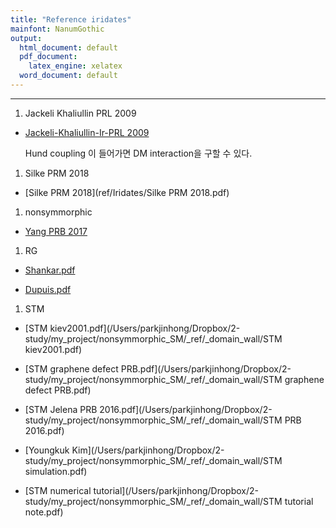 ```yaml
---
title: "Reference iridates"
mainfont: NanumGothic
output:
  html_document: default
  pdf_document:
    latex_engine: xelatex
  word_document: default
---
```






***
1. Jackeli  Khaliullin PRL 2009  

* [Jackeli-Khaliullin-Ir-PRL 2009](ref/Iridates/09-Jackeli-Khaliullin-Ir-PRL.pdf)

	Hund coupling 이 들어가면 DM interaction을 구할 수 있다. 

1. Silke PRM 2018  

* [Silke PRM 2018](ref/Iridates/Silke PRM 2018.pdf)

1. nonsymmorphic

* [Yang PRB 2017](ref/Iridates/17-Yang-nonsymmorphic-PRB.pdf)


1. RG

* [Shankar.pdf](/Users/parkjinhong/Dropbox/2-study/my_project/nonsymmorphic_SM/_ref/RG/Shankar.pdf)  

* [Dupuis.pdf](/Users/parkjinhong/Dropbox/2-study/my_project/nonsymmorphic_SM/_ref/RG/Dupuis.pdf)

1. STM

* [STM kiev2001.pdf](/Users/parkjinhong/Dropbox/2-study/my_project/nonsymmorphic_SM/_ref/_domain_wall/STM kiev2001.pdf)

* [STM graphene defect PRB.pdf](/Users/parkjinhong/Dropbox/2-study/my_project/nonsymmorphic_SM/_ref/_domain_wall/STM graphene defect PRB.pdf)

* [STM Jelena PRB 2016.pdf](/Users/parkjinhong/Dropbox/2-study/my_project/nonsymmorphic_SM/_ref/_domain_wall/STM PRB 2016.pdf)

* [Youngkuk Kim](/Users/parkjinhong/Dropbox/2-study/my_project/nonsymmorphic_SM/_ref/_domain_wall/STM simulation.pdf)

* [STM numerical tutorial](/Users/parkjinhong/Dropbox/2-study/my_project/nonsymmorphic_SM/_ref/_domain_wall/STM tutorial note.pdf)
